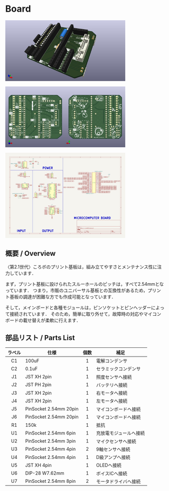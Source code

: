 # Board
<img src="/Document/Picture/korobo_2-1_bno055_ver3-1_img1.jpg" width="75%">
<p>
  <img src="/Document/Picture/korobo_2-1_bno055_ver3-1_img2.jpg" width="37.5%"><img src="/Document/Picture/korobo_2-1_bno055_ver3-1_img3.jpg" width="37.5%">
</p>
<img src="/Document/Picture/schematic_korobo_2-1_bno055.jpg" width="75%">

## 概要 / Overview
〈第2.1世代〉ころボのプリント基板は，組み立てやすさとメンテナンス性に注力しています．

まず，プリント基板に設けられたスルーホールのピッチは，すべて2.54mmとなっています．
つまり，市販のユニバーサル基板との互換性があるため，プリント基板の調達が困難な方でも作成可能となっています．

そして，メインボードと各種モジュールは，ピンソケットとピンヘッダーによって接続されています．
そのため，簡単に取り外せて，故障時の対応やマイコンボードの載せ替えが柔軟に行えます．
## 部品リスト / Parts List
| ラベル | 仕様                         | 個数 | 補足                          |
|:------:|------------------------------|:----:|-------------------------------|
| C1     | 100uF                        | 1    | 電解コンデンサ                |
| C2     | 0.1uF                        | 1    | セラミックコンデンサ          |
| J1     | JST XH 2pin                 | 1    | 照度センサへ接続             |
| J2     | JST PH 2pin                 | 1    | バッテリへ接続               |
| J3     | JST XH 2pin                 | 1    | 右モータへ接続               |
| J4     | JST XH 2pin                 | 1    | 左モータへ接続               |
| J5     | PinSocket 2.54mm 20pin      | 1    | マイコンボードへ接続         |
| J6     | PinSocket 2.54mm 20pin      | 1    | マイコンボードへ接続         |
| R1     | 150k                        | 1    | 抵抗                          |
| U1     | PinSocket 2.54mm 6pin       | 1    | 充放電モジュールへ接続       |
| U2     | PinSocket 2.54mm 3pin       | 1    | マイクセンサへ接続           |
| U3     | PinSocket 2.54mm 4pin       | 2    | 9軸センサへ接続              |
| U4     | PinSocket 2.54mm 4pin       | 1    | D級アンプへ接続              |
| U5     | JST XH 4pin                 | 1    | OLEDへ接続                   |
| U6     | DIP-28 W7.62mm              | 1    | ボイスICへ接続               |
| U7     | PinSocket 2.54mm 8pin       | 2    | モータドライバへ接続         |

